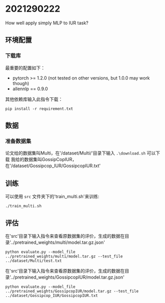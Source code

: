 # 2021290222
How well apply simply MLP to IUR task?
## 环境配置
### 下载库
最重要的配置如下：
- pytorch >= 1.2.0 (not tested on other versions, but 1.0.0 may work though)
- allennlp == 0.9.0

其他依赖库输入此指令下载：

```console
pip install -r requirement.txt
```
## 数据

### 准备数据集

论文给的数据集叫Multi，在'/dataset/Multi/'目录下输入 `.\download.sh` 可以下载
我给的数据集叫GossipCopIUR，在'/dataset/Gossipcop_IUR/GossipcopIUR.txt'

## 训练

可以使用 `src` 文件夹下的'train_multi.sh'来训练:

```console
./train_multi.sh
```

## 评估
在'src'目录下输入指令来查看原数据集的评价，生成的数据在目录'../pretrained_weights/multi/model.tar.gz.json'
```concolse
python evaluate.py --model_file ../pretrained_weights/multi/model.tar.gz --test_file ../dataset/Multi/test.txt
```
在'src'目录下输入指令来查看原数据集的评价，生成的数据在目录'../pretrained_weights/GossipcopIUR/model.tar.gz.json'
```concolse
python evaluate.py --model_file ../pretrained_weights/GossipcopIUR/model.tar.gz --test_file ../dataset/Gossipcop_IUR/GossipcopIUR.txt
```
